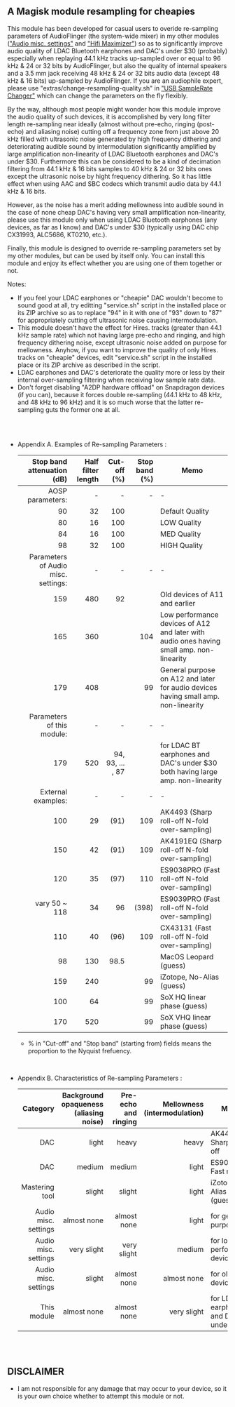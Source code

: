 ## A Magisk module resampling for cheapies

This module has been developed for casual users to overide re-sampling parameters of AudioFlinger (the system-wide mixer) in my other modules (["Audio misc. settings"](https://github.com/Magisk-Modules-Alt-Repo/audio-misc-settings) and ["Hifi Maximizer"](https://github.com/yzyhk904/hifi-maximizer-mod)) so as to significantly improve audio quality of LDAC Bluetooth earphones and DAC's under $30 (probably) especially when replaying 44.1 kHz tracks up-sampled over or equal to 96 kHz & 24 or 32 bits by AudioFlinger, but also the quality of internal speakers and a 3.5 mm jack receiving 48 kHz & 24 or 32 bits audio data (except 48 kHz & 16 bits) up-sampled by AudioFlinger. If you are an audiophile expert, please use "extras/change-resampling-quality.sh" in ["USB SampleRate Changer"](https://github.com/yzyhk904/USB_SampleRate_Changer) which can change the parameters on the fly flexibly.

By the way, although most people might wonder how this module improve the audio quality of such devices, it is accomplished by very long filter length re-sampling near ideally (almost without pre-echo, ringing (post-echo) and aliasing noise) cutting off a frequency zone from just above 20 kHz filled with ultrasonic noise generated by high frequency dithering and deteriorating audible sound by intermodulation significantly amplified by large amplification non-linearity of LDAC Bluetooth earphones and DAC's under $30. Furthermore this can be considered to be a kind of decimation filtering from 44.1 kHz & 16 bits samples to 40 kHz & 24 or 32 bits ones except the ultrasonic noise by hight frequency dithering. So it has little effect when using AAC and SBC codecs which transmit audio data by 44.1 kHz & 16 bits. 

However, as the noise has a merit adding mellowness into audible sound in the case of none cheap DAC's having very small amplification non-linearity, please use this module only when using LDAC Bluetooth earphones (any devices, as far as I know) and DAC's under $30 (typically using DAC chip CX31993, ALC5686, KT0210, etc.).

Finally, this module is designed to override re-sampling parameters set by my other modules, but can be used by itself only. You can install this module and enjoy its effect whether you are using one of them together or not.


Notes:
* If you feel your LDAC earphones or "cheapie" DAC wouldn't become to sound good at all, try editting "service.sh" script in the installed place or its ZIP archive so as to replace "94" in it with one of "93" down to "87" for appropriately cutting off ultrasonic noise causing intermodulation.
* This module doesn't have the effect for Hires. tracks (greater than 44.1 kHz sample rate) which not having large pre-echo and ringing, and high frequency dithering noise, except ultrasonic noise added on purpose for mellowness. Anyhow, if you want to improve the quality of only Hires. tracks on "cheapie" devices, edit "service.sh" script in the installed place or its ZIP archive as described in the script.
* LDAC earphones and DAC's deteriorate the quality more or less by their internal over-sampling filtering when receiving low sample rate data.
* Don't forget disabling "A2DP hardware offload" on Snapdragon devices (if you can), because it forces double re-sampling (44.1 kHz to 48 kHz, and 48 kHz to 96 kHz) and it is so much worse that the latter re-sampling guts the former one at all.

<br/>
<br/>

- Appendix A. Examples of Re-sampling Parameters :
    
    
    | Stop band attenuation (dB) | Half filter length | Cut-off (%) | Stop band (%) | Memo |
    | ---: | ---: | ---: | ---: | ---- |
    | AOSP parameters: | - | - | - | - |
    | 90 | 32 | 100 | | Default Quality|
    | 80 | 16 | 100 | | LOW Quality |
    | 84 | 16 | 100 | | MED Quality |
    | 98 | 32 | 100 | | HIGH Quality |
    | Parameters of Audio misc. settings: | - | - | - | - |
    | 159 | 480 | 92 | | Old devices of A11 and earlier |
    | 165 | 360 | | 104 | Low performance devices of A12 and later with audio ones having small amp. non-linearity |
    | 179 | 408 | | 99 | General purpose on A12 and later for audio devices having small amp. non-linearity |
    | Parameters of this module: | - | - | - | - |
    | 179 | 520 | 94, 93, ... , 87 | | for LDAC BT earphones and DAC's under $30 both having large amp. non-linearity |
    | External examples: | - | - | - | - |
    | 100 | 29 | (91) | 109 | AK4493 (Sharp roll-off N-fold over-sampling) |
    | 150 | 42 | (91) | 109 | AK4191EQ (Sharp roll-off N-fold over-sampling) |
    | 120 | 35 | (97) | 110 | ES9038PRO (Fast roll-off N-fold over-sampling) |
    | vary 50 ~ 118 | 34 | 96 | (398) | ES9039PRO (Fast roll-off N-fold over-sampling) |
    | 110 | 40 | (96) | 109 | CX43131 (Fast roll-off N-fold over-sampling) |
    | 98 | 130 | 98.5 | | MacOS Leopard (guess) |
    | 159 | 240 | | 99 | iZotope, No-Alias (guess) |
    | 100 | 64 | | 99 | SoX HQ linear phase (guess) |
    | 170 | 520 | | 99 | SoX VHQ linear phase (guess) |

    * % in "Cut-off" and "Stop band" (starting from) fields means the proportion to the Nyquist frefuency.
<br/>

- Appendix B. Characteristics of Re-sampling Parameters :
    
    
    | Category | Background opaqueness (aliasing noise) | Pre-echo and ringing | Mellowness (intermodulation) | Memo |
    | ---: | ---: | ---: | ---: | ---- |
    | DAC | light | heavy | heavy | AK4491EQ Sharp roll-off |
    | DAC | medium | medium | light | ES9039PRO Fast roll-off |
    | Mastering tool | slight | slight | light | iZotope, No Alias (guess) |
    | Audio misc. settings | almost none | almost none | light | for general purpose |
    | Audio misc. settings | very slight | very slight | medium | for low performance devices |
    | Audio misc. settings | slight | almost none | almost none | for old devices |
    | This module | almost none | almost none | very slight | for LDAC BT earphones and DAC's under $30 |

<br/>
<br/>

## DISCLAIMER

* I am not responsible for any damage that may occur to your device, so it is your own choice whether to attempt this module or not.

##
